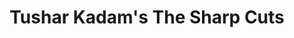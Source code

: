 ---
title: "Tushar Kadam's The Sharp Cuts"
url: /ahmednagar/tushar-kadams-the-sharp-cuts/
shop: hairdresser
---